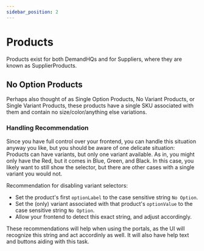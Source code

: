 ```yaml
---
sidebar_position: 2
---
```


# Products

Products exist for both DemandHQs and for Suppliers, where they are known as SupplierProducts.

## No Option Products

Perhaps also thought of as Single Option Products, No Variant Products, or Single Variant Products, these products have a single SKU associated with them and contain no size/color/anything else variations.

### Handling Recommendation

Since you have full control over your frontend, you can handle this situation anyway you like, but you should be aware of one delicate situation: Products can have variants, but only one variant available. As in, you might only have the Red, but it comes in Blue, Green, and Black. In this case, you likely want to still show the selector, but there are other cases with a single variant you would not.

Recommendation for disabling variant selectors:

-   Set the product's first `optionLabel` to the case sensitive string `No Option`.
-   Set the (only) variant associated with that product's `optionValue` to the case sensitive string `No Option`.
-   Allow your frontend to detect this exact string, and adjust accordingly.

These recommendations will help when using the portals, as the UI will recognize this string and act accordinly as well. It will also have help text and buttons aiding with this task.
